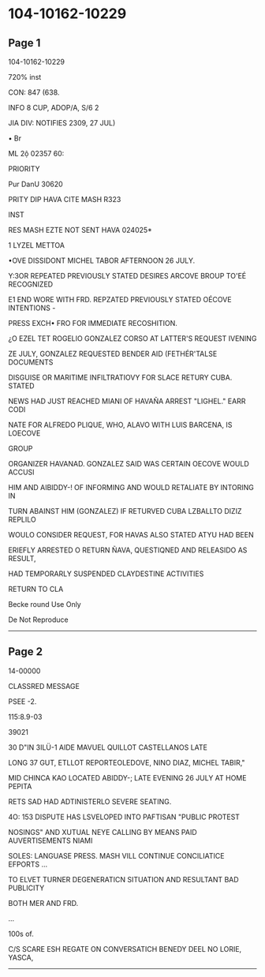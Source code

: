 # 104-10162-10229

## Page 1

104-10162-10229

720% inst

CON: 847 (638.

INFO 8 CUP, ADOP/A, S/6 2

JIA DIV: NOTIFIES 2309, 27 JUL)

• Br

ML 2ộ 02357 60:

PRIORITY

Pur DanU 30620

PRITY DIP HAVA CITE MASH R323

INST

RES MASH EZTE NOT SENT HAVA 024025*

1 LYZEL METTOA

•OVE DISSIDONT MICHEL TABOR AFTERNOON 26 JULY.

Y:3OR REPEATED PREVIOUSLY STATED DESIRES ARCOVE BROUP TO'EÉ RECOGNIZED

E1 END WORE WITH FRD. REPZATED PREVIOUSLY STATED OÉCOVE INTENTIONS -

PRESS EXCH• FRO FOR IMMEDIATE RECOSHITION.

¿O EZEL TET ROGELIO GONZALEZ CORSO AT LATTER'S REQUEST IVENING

ZE JULY, GONZALEZ REQUESTED BENDER AID (FETHÉR'TALSE DOCUMENTS

DISGUISE OR MARITIME INFILTRATIOVY FOR SLACE RETURY CUBA. STATED

NEWS HAD JUST REACHED MIANI OF HAVAÑA ARREST "LIGHEL." EARR CODI

NATE FOR ALFREDO PLIQUE, WHO, ALAVO WITH LUIS BARCENA, IS LOECOVE

GROUP

ORGANIZER HAVANAD. GONZALEZ SAID WAS CERTAIN OECOVE WOULD ACCUSI

HIM AND AIBIDDY-! OF INFORMING AND WOULD RETALIATE BY INTORING IN

TURN ABAINST HIM (GONZALEZ) IF RETURVED CUBA LZBALLTO DIZIZ REPLILO

WOULO CONSIDER REQUEST, FOR HAVAS ALSO STATED ATYU HAD BEEN

ERIEFLY ARRESTED O RETURN ÑAVA, QUESTIQNED AND RELEASIDO AS RESULT,

HAD TEMPORARLY SUSPENDED CLAYDESTINE ACTIVITIES

RETURN TO CLA

Becke round Use Only

De Not Reproduce

---

## Page 2

14-00000

CLASSRED MESSAGE

PSEE -2.

115:8.9-03

39021

30 D"IN 3ILÜ-1 AIDE MAVUEL QUILLOT CASTELLANOS LATE

LONG 37 GUT, ETLLOT REPORTEOLEDOVE, NINO DIAZ, MICHEL TABIR,"

MID CHINCA KAO LOCATED ABIDDY-; LATE EVENING 26 JULY AT HOME PEPITA

RETS SAD HAD ADTINISTERLO SEVERE SEATING.

4O: 153 DISPUTE HAS LSVELOPED INTO PAFTISAN "PUBLIC PROTEST

NOSINGS" AND XUTUAL NEYE CALLING BY MEANS PAID AUVERTISEMENTS NIAMI

SOLES: LANGUASE PRESS. MASH VILL CONTINUE CONCILIATICE EFPORTS ...

TO ELVET TURNER DEGENERATICN SITUATION AND RESULTANT BAD PUBLICITY

BOTH MER AND FRD.

...

100s of.

C/S SCARE ESH REGATE ON CONVERSATICH BENEDY DEEL NO LORIE, YASCA,

---

